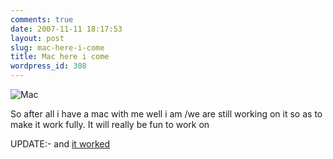 ```yaml
---
comments: true
date: 2007-11-11 18:17:53
layout: post
slug: mac-here-i-come
title: Mac here i come
wordpress_id: 308
---
```


![Mac](http://farm3.static.flickr.com/2204/1965376182_1d518002b2.jpg)

So after all i have a mac with me well i am /we are still working on it so as to make it work fully. It will really be fun to work on

UPDATE:- and [it worked](/2007/11/28/mac-2.html)
